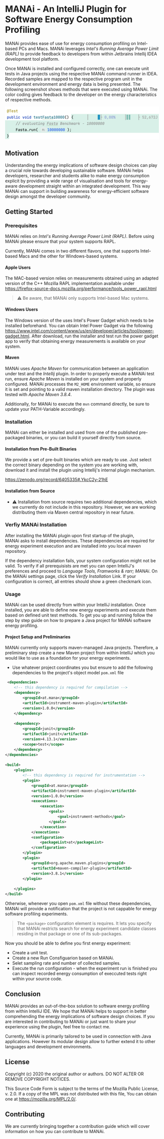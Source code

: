 # MANAi - An IntelliJ Plugin for Software Energy Consumption Profiling
MANAi provides ease of use for energy consumption profiling on Intel-based PCs and Macs.
MANAi leverages *Intel's Running Average Power Limit (RAPL)* to provide feedback to developers
from within Jetbrains Intellij IDEA development tool platform.

Once MANAi is installed and configured correctly, one can execute unit tests in Java projects
using the respective MANAi command runner in IDEA. Recorded samples are mapped to the respective
program unit in the development environment and
energy data is being presented. The following screenshot shows methods that were
executed using MANAi. The color coding gives feedback to the developer on the energy characteristics
of respective methods.

![](doc/fasta_code.png)

## Motivation
Understanding the energy implications of software design
choices can play a crucial role towards developing
sustainable software. MANAi helps developers, researcher
and students alike to make energy consumption explicit
by providing a wide range of visualisation and tools
for energy-aware development straight within an integrated
development. This way MANAi can support in building awareness
for energy-efficient software design amongst the developer community.

## Getting Started

### Prerequisites
MANAi relies on *Intel's Running Average Power Limit (RAPL)*. Before using MANAi
please ensure that your system supports RAPL.

Currently, MANAi comes in two different flavors, one that supports Intel-based
Macs and the other for Windows-based systems.

#### Apple Users
The MAC-based version relies on
measurements obtained using an adapted version of the C++ Mozilla RAPL implementation
available under https://firefox-source-docs.mozilla.org/performance/tools_power_rapl.html

> ⚠️ Be aware, that MANAi only supports Intel-based Mac systems.

#### Windows Users
The Windows version of the uses Intel's Power Gadget which needs to be
installed beforehand. You can obtain Intel Power Gadget via the following
https://www.intel.com/content/www/us/en/developer/articles/tool/power-gadget.html.
After download, run the installer and test run the power gadget app
to verify that obtaining energy measurements is available on your system.

#### Maven
MANAi uses _Apache Maven_ for communication between an application under test
and the _Intellij_ plugin. In order to properly execute a MANAi test run, ensure
_Apache Maven_ is installed on your system and properly configured.
MANAi processes the `M2_HOME` environment variable, so ensure it is set and pointing
to a valid maven installation directory. The plugin was tested with _Apache Maven 3.8.4_.

Additionally, for MANAi to execute the `mvn` command directly, be sure to update
your PATH-Variable accordingly.

### Installation
MANAi can either be installed and used from one of the published pre-packaged binaries,
or you can build it yourself directly from source.

#### Installation from Pre-Built Binaries
We provide a set of pre-built binaries which are ready to
use. Just select the correct binary depending on the system
you are working with, download it and install the plugin
using Intellij's internal plugin mechanism.

https://zenodo.org/record/6405335#.YkcC2y-21hE

#### Installation from Source
- ⚠️ Installation from source requires two additional dependencies, which we currently
  do not include in this repository. However, we are working distributing
  them via Maven central repository in near future.


### Verfiy MANAi Installation
After installing the MANAi plugin upon first startup of the plugin,  
MANAi asks to install dependencies. These dependencies are required
for energy experiment execution and are installed into you local
maven repository.

If the dependency installation fails, your system configuration
might not be valid. To verify if all prerequisists are met
you can open IntelliJ's preferences and proceed to
*Language Tools, Framworks & rarr; MANAi*.
On the MANAi settings page, click the *Verify Installation*
Link. If your configuration is correct, all entries
should show a green checkmark icon.

### Usage

MANAi can be used directly from within your IntelliJ installation.
Once installed, you are able to define new energy experiments
and execute them based on defined unit test methods. To
get you up and running follow the step by step guide
on how to prepare a Java project for MANAi software energy profiling.

#### Project Setup and Preliminaries
MANAi currently only supports maven-managed Java projects.
Therefore, a preliminary step create a new Maven project from
within IntelliJ which you would like to use as a foundation
for your energy experiments.

- Use whatever project coordinates you but ensure to add the following
  dependencies to the project's object model `pom.xml` file

```xml
 <dependencies>
    <!-- this dependency is required for compilation -->
    <dependency>
        <groupId>at.mana</groupId>
        <artifactId>instrument-maven-plugin</artifactId>
        <version>1.0.0</version>
    </dependency>

    <dependency>
        <groupId>junit</groupId>
        <artifactId>junit</artifactId>
        <version>4.13.1</version>
        <scope>test</scope>
    </dependency>
</dependencies>

<build>
    <plugins>
        <!-- this dependency is required for instrumentation -->
        <plugin>
            <groupId>at.mana</groupId>
            <artifactId>instrument-maven-plugin</artifactId>
            <version>1.0.0</version>
            <executions>
                <execution>
                    <goals>
                        <goal>instrument-methods</goal>
                    </goals>
                </execution>
            </executions>
            <configuration>
                <packageList>at</packageList>
            </configuration>
        </plugin>
        <plugin>
            <groupId>org.apache.maven.plugins</groupId>
            <artifactId>maven-compiler-plugin</artifactId>
            <version>3.8.1</version>
        </plugin>

    </plugins>
</build>
```

Otherwise, whenever you open `pom.xml` file without these dependencies, MANAi will provide
a notification that the project is not cappable for energy software
profiling experiments.

>The `<package>` configuration element is requires. It lets you specify that MANAi restricts search for energy experiment candidate classes residing in that package or one of its sub-packages.

Now you should be able to define you first energy experiment:
- Create a unit test.
- Create a new Run Consfiguarion based on MANAi.
- Selet sampling rate and number of collected samples.
- Execute the run configuration - when the experiment run is finished you can inspect recorded energy consumption of execcuted tests right within your source code.

## Conclusion
MANAi provides an out-of-the-box solution
to software energy profiling from within IntelliJ IDE.
We hope that MANAi helps to support in better comprehending
the energy implications of software design choices. If you are
interested in contributing to MANAi or just want to share
your experience using the plugin, feel free to contact me.

Currently, MANAi is primarily tailored to be
used in connection with Java applications.
However its modular design allow to further extend
it to other languages and development environments.

## License
Copyright (c) 2020 the original author or authors. DO NOT ALTER OR REMOVE COPYRIGHT NOTICES.

This Source Code Form is subject to the terms of the Mozilla Public License, v. 2.0. If a copy of the MPL was not distributed with this file, You can obtain one at https://mozilla.org/MPL/2.0/.

## Contributing
We are currently bringing together a contribution guide
which will cover information on how you can contribute to MANAi.
